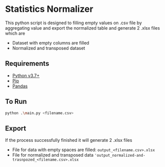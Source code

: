 # Statistics Normalizer

This python script is designed to filling empty values on .csv file by aggregating value and export the normalized table and generate 2 .xlsx files which are

- Dataset with empty columns are filled
- Normalized and transposed dataset

## Requirements

- [Python v3.7+](https://www.python.org/downloads/)
- [Pip](https://pypi.org/)
- [Pandas](https://pandas.pydata.org/)

## To Run

```sh
python .\main.py <filename.csv>
```

## Export

If the process successfully finished it will generate 2 .xlsx files

- File for data with empty spaces are filled: `output_<filename.csv>.xlsx`
- File for normalized and transposed data `'output_normalized-and-trasnpozed_<filename.csv>.xlsx`
